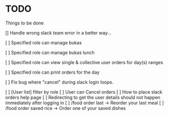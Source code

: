 # TODO

Things to be done

[] Handle wrong slack team error in a better way...

[ ] Specified role can manage bukas

[ ] Specified role can manage bukas lunch

[ ] Specified role can view single & collective user orders for day(s) ranges

[ ] Specified role can print orders for the day

[ ] Fix bug where "cancel" during slack login loops.

[ ] [User list] filter by role
[ ] User can Cancel orders
[ ] How to place slack orders help page
[ ] Redirecting to get the user details should not happen immediately after logging in
[ ] /food order last -> Reorder your last meal
[ ] /food order saved rice -> Order one of your saved dishes

